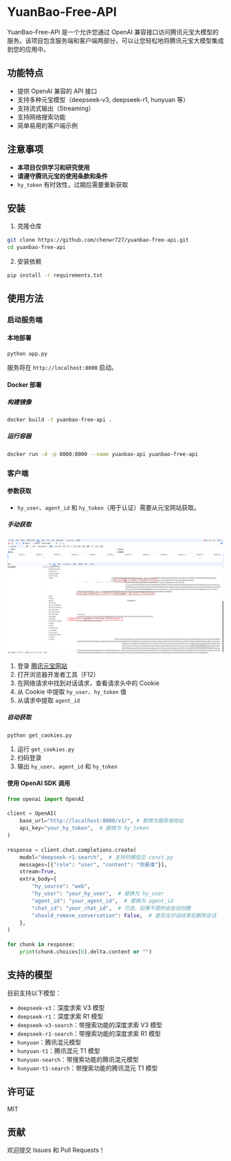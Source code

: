 # YuanBao-Free-API

YuanBao-Free-API 是一个允许您通过 OpenAI 兼容接口访问腾讯元宝大模型的服务。该项目包含服务端和客户端两部分，可以让您轻松地将腾讯元宝大模型集成到您的应用中。

## 功能特点

- 提供 OpenAI 兼容的 API 接口
- 支持多种元宝模型（deepseek-v3, deepseek-r1, hunyuan 等）
- 支持流式输出（Streaming）
- 支持网络搜索功能
- 简单易用的客户端示例

## 注意事项

- **本项目仅供学习和研究使用**
- **请遵守腾讯元宝的使用条款和条件**
- `hy_token` 有时效性，过期后需要重新获取

## 安装

1. 克隆仓库

```bash
git clone https://github.com/chenwr727/yuanbao-free-api.git
cd yuanbao-free-api
```

2. 安装依赖

```bash
pip install -r requirements.txt
```

## 使用方法

### 启动服务端

#### 本地部署

```bash
python app.py
```

服务将在 `http://localhost:8000` 启动。

#### Docker 部署

##### 构建镜像

```bash
docker build -t yuanbao-free-api .
```

##### 运行容器

```bash
docker run -d -p 8000:8000 --name yuanbao-api yuanbao-free-api
```

### 客户端

#### 参数获取

- `hy_user`、`agent_id` 和 `hy_token`（用于认证）需要从元宝网站获取。

##### 手动获取

![Token获取方法](example.png)

1. 登录 [腾讯元宝网站](https://yuanbao.tencent.com/)
2. 打开浏览器开发者工具（F12）
3. 在网络请求中找到对话请求，查看请求头中的 Cookie
4. 从 Cookie 中提取 `hy_user`、`hy_token` 值
5. 从请求中提取 `agent_id`

##### 自动获取

```shell
python get_cookies.py
```

1. 运行 `get_cookies.py`
2. 扫码登录
3. 输出 `hy_user`、`agent_id` 和 `hy_token`


#### 使用 OpenAI SDK 调用

```python
from openai import OpenAI

client = OpenAI(
    base_url="http://localhost:8000/v1/", # 替换为服务端地址
    api_key="your_hy_token",  # 替换为 hy_token 
)

response = client.chat.completions.create(
    model="deepseek-r1-search",  # 支持的模型见 const.py
    messages=[{"role": "user", "content": "你是谁"}],
    stream=True,
    extra_body={
        "hy_source": "web",
        "hy_user": "your_hy_user",  # 替换为 hy_user
        "agent_id": "your_agent_id",  # 替换为 agent_id
        "chat_id": "your_chat_id",  # 可选，如果不提供会自动创建
        "should_remove_conversation": False,  # 是否在对话结束后删除会话
    },
)

for chunk in response:
    print(chunk.choices[0].delta.content or "")
```

## 支持的模型

目前支持以下模型：

- `deepseek-v3`：深度求索 V3 模型
- `deepseek-r1`：深度求索 R1 模型
- `deepseek-v3-search`：带搜索功能的深度求索 V3 模型
- `deepseek-r1-search`：带搜索功能的深度求索 R1 模型
- `hunyuan`：腾讯混元模型
- `hunyuan-t1`：腾讯混元 T1 模型
- `hunyuan-search`：带搜索功能的腾讯混元模型
- `hunyuan-t1-search`：带搜索功能的腾讯混元 T1 模型

## 许可证

MIT

## 贡献

欢迎提交 Issues 和 Pull Requests！